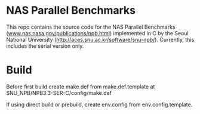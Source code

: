 # NAS Parallel Benchmarks

This repo contains the source code for the NAS Parallel Benchmarks (www.nas.nasa.gov/publications/npb.html) implemented in C by the Seoul National University (http://aces.snu.ac.kr/software/snu-npb/).
Currently, this includes the serial version only.

# Build
Before first build create make.def from make.def.template at SNU_NPB/NPB3.3-SER-C/config/make.def

If using direct build or prebuild, create env.config from env.config.template.
